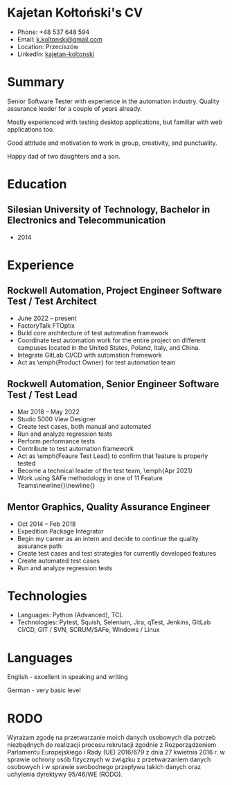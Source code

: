 # Kajetan Kołtoński's CV

- Phone: +48 537 648 594
- Email: [k.koltonski@gmail.com](mailto:k.koltonski@gmail.com)
- Location: Przeciszów
- LinkedIn: [kajetan-koltonski](https://linkedin.com/in/kajetan-koltonski)


# Summary

Senior Software Tester with experience in the automation industry. Quality assurance leader for a couple of years already.

Mostly experienced with testing desktop applications, but familiar with web applications too.

Good attitude and motivation to work in group, creativity, and punctuality.

Happy dad of two daughters and a son.

# Education

## Silesian University of Technology, Bachelor in Electronics and Telecommunication

- 2014

# Experience

## Rockwell Automation, Project Engineer Software Test / Test Architect

- June 2022 – present
- FactoryTalk FTOptix
- Build core architecture of test automation framework
- Coordinate test automation work for the entire project on different campuses located in the United States, Poland, Italy, and China.
- Integrate GitLab CI/CD with automation framework
- Act as \emph{Product Owner} for test automation team

## Rockwell Automation, Senior Engineer Software Test / Test Lead

- Mar 2018 – May 2022
- Studio 5000 View Designer
- Create test cases, both manual and automated
- Run and analyze regression tests
- Perform performance tests
- Contribute to test automation framework
- Act as \emph{Feaure Test Lead} to confirm that feature is properly tested
- Become a technical leader of the test team, \emph{Apr 2021}
- Work using SAFe methodology in one of 11 Feature Teams\newline{}\newline{}

## Mentor Graphics, Quality Assurance Engineer

- Oct 2014 – Feb 2018
- Expedition Package Integrator
- Begin my career as an intern and decide to continue the quality assurance path
- Create test cases and test strategies for currently developed features
- Create automated test cases
- Run and analyze regression tests

# Technologies

- Languages: Python (Advanced), TCL
- Technologies: Pytest, Squish, Selenium, Jira, qTest, Jenkins, GitLab CI/CD, GIT / SVN, SCRUM/SAFe, Windows / Linux
# Languages

English - excellent in speaking and writing

German - very basic level

# RODO

Wyrażam zgodę na przetwarzanie moich danych osobowych dla potrzeb niezbędnych do realizacji procesu rekrutacji zgodnie z Rozporządzeniem Parlamentu Europejskiego i Rady (UE) 2016/679 z dnia 27 kwietnia 2016 r. w sprawie ochrony osób fizycznych w związku z przetwarzaniem danych osobowych i w sprawie swobodnego przepływu takich danych oraz uchylenia dyrektywy 95/46/WE (RODO).

